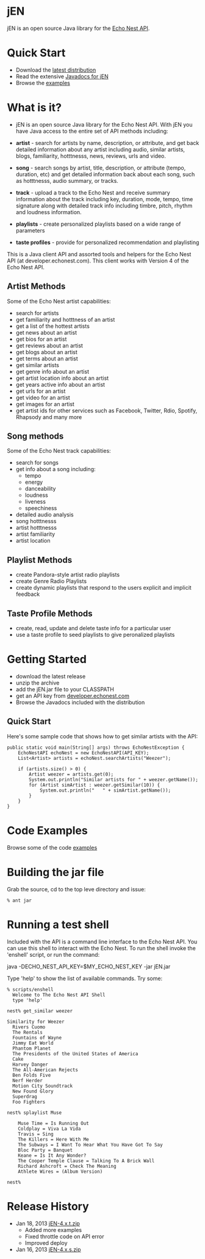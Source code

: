 # jEN 

jEN is an open source Java library for the [Echo Nest API](http://developer.echonest.com/docs/v4/). 

# Quick Start

  * Download the [latest distribution](http://static.echonest.com.s3.amazonaws.com/jEN/files/jEN-latest.zip)
  * Read the extensive [Javadocs for jEN](http://static.echonest.com.s3.amazonaws.com/jEN/javadoc/index.html)
  * Browse the [examples](https://github.com/echonest/jEN/tree/master/src/com/echonest/api/v4/examples)

# What is it?

* jEN is an open source Java library for the Echo Nest API. With jEN you have Java
access to the entire set of API methods including:

* **artist** - search for artists by name, description, or attribute, and get
  back detailed information about any artist including audio, similar artists,
  blogs, familiarity, hotttnesss, news, reviews, urls and video.
* **song** - search songs by artist, title, description, or attribute (tempo,
  duration, etc) and get detailed information back about each song, such as
  hotttnesss, audio summary, or tracks.
* **track** - upload a track to the Echo Nest and receive summary information
  about the track including key, duration, mode, tempo, time signature along
  with detailed track info including timbre, pitch, rhythm and loudness
  information.
* **playlists** - create personalized playlists based on a wide range of parameters
* **taste profiles** - provide for personalized recommendation and playlisting

This is a Java client API and assorted tools and helpers for the Echo Nest API (at developer.echonest.com). This
client works with Version 4 of the Echo Nest API.

## Artist Methods
Some of the Echo Nest artist capabilities:

 * search for artists
 * get familiarity and hotttness of an artist
 * get a list of the hottest artists
 * get news about an artist
 * get bios for an artist
 * get reviews about an artist
 * get blogs about an artist
 * get terms about an artist
 * get similar artists
 * get genre info about an artist
 * get artist location info about an artist
 * get years active info about an artist
 * get urls for an artist
 * get video for an artist
 * get images for an artist
 * get artist ids for other services such as Facebook, Twitter, Rdio, Spotify, Rhapsody and many more

## Song methods
Some of the Echo Nest track capabilities:

 * search for songs
 * get info about a song including:
    * tempo
    * energy
    * danceability
    * loudness
    * liveness
    * speechiness
 * detailed audio analysis
 * song hotttnesss
 * artist hotttnesss
 * artist familiarity
 * artist location

## Playlist Methods
 * create Pandora-style artist radio playlists
 * create Genre Radio Playlists
 * create dynamic playlists that respond to the users explicit and implicit feedback

## Taste Profile Methods
 * create, read, update and delete taste info for a particular user
 * use a taste profile to seed playlists to give peronalized playlists

# Getting Started
 * download the latest release
 * unzip the archive
 * add the jEN.jar file to your CLASSPATH
 * get an API key from [developer.echonest.com](http://developer.echonest.com)
 * Browse the Javadocs included with the distribution

## Quick Start
Here's some sample code that shows how to get similar artists with the API:

    public static void main(String[] args) throws EchoNestException {
        EchoNestAPI echoNest = new EchoNestAPI(API_KEY);
        List<Artist> artists = echoNest.searchArtists("Weezer");

        if (artists.size() > 0) {
            Artist weezer = artists.get(0);
            System.out.println("Similar artists for " + weezer.getName());
            for (Artist simArtist : weezer.getSimilar(10)) {
                System.out.println("   " + simArtist.getName());
            }
        }
    }



# Code Examples
Browse some of the code [examples](https://github.com/echonest/jEN/tree/master/src/com/echonest/api/v4/examples)

# Building the jar file
Grab the source, cd to the top leve directory and issue:

    % ant jar

# Running a test shell

Included with the API is a command line interface to the Echo Nest
API. You can use this shell to interact with the Echo Nest.  To run
the shell invoke the 'enshell' script, or run the command:

java -DECHO_NEST_API_KEY=$MY_ECHO_NEST_KEY -jar jEN.jar 

Type 'help' to show the list of available commands.  Try some:

    % scripts/enshell
      Welcome to The Echo Nest API Shell
      type 'help' 

    nest% get_similar weezer

    Similarity for Weezer
      Rivers Cuomo
      The Rentals
      Fountains of Wayne
      Jimmy Eat World
      Phantom Planet
      The Presidents of the United States of America
      Cake
      Harvey Danger
      The All-American Rejects
      Ben Folds Five
      Nerf Herder
      Motion City Soundtrack
      New Found Glory
      Superdrag
      Foo Fighters

    nest% splaylist Muse

        Muse Time = Is Running Out
        Coldplay = Viva La Vida
        Travis = Sing
        The Killers = Here With Me
        The Subways = I Want To Hear What You Have Got To Say
        Bloc Party = Banquet
        Keane = Is It Any Wonder?
        The Cooper Temple Clause = Talking To A Brick Wall
        Richard Ashcroft = Check The Meaning
        Athlete Wires = (Album Version)

    nest% 

# Release History

  * Jan 18, 2013 [jEN-4.x.t.zip](http://static.echonest.com.s3.amazonaws.com/jEN/files/jEN-4.x.t.zip)
      * Added more examples
      * Fixed throttle code on API error
      * Improved deploy
  * Jan 16, 2013 [jEN-4.x.s.zip](http://static.echonest.com.s3.amazonaws.com/jEN/files/jEN-4.x.s.zip)
